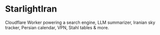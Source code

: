 # StarlightIran
Cloudflare Worker powering a search engine, LLM summarizer, Iranian sky tracker, Persian calendar, VPN, Stahl tables &amp; more.
